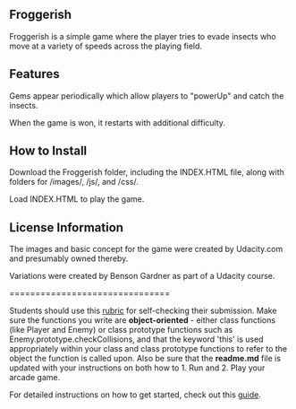 ## Froggerish

Froggerish is a simple game where the player tries to evade insects who move at a variety of speeds across the playing field.

## Features

Gems appear periodically which allow players to "powerUp" and catch the insects.

When the game is won, it restarts with additional difficulty.

## How to Install

Download the Froggerish folder, including the INDEX.HTML file, along with folders for /images/, /js/, and /css/.

Load INDEX.HTML to play the game.

## License Information

The images and basic concept for the game were created by Udacity.com and presumably owned thereby.

Variations were created by Benson Gardner as part of a Udacity course.

===============================

Students should use this [rubric](https://review.udacity.com/#!/projects/2696458597/rubric) for self-checking their submission. Make sure the functions you write are **object-oriented** - either class functions (like Player and Enemy) or class prototype functions such as Enemy.prototype.checkCollisions, and that the keyword 'this' is used appropriately within your class and class prototype functions to refer to the object the function is called upon. Also be sure that the **readme.md** file is updated with your instructions on both how to 1. Run and 2. Play your arcade game.

For detailed instructions on how to get started, check out this [guide](https://docs.google.com/document/d/1v01aScPjSWCCWQLIpFqvg3-vXLH2e8_SZQKC8jNO0Dc/pub?embedded=true).
